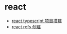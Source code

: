 # react
- [react typescript 项目搭建](https://juejin.im/post/6860129883398668296)
- [react refs 创建](https://juejin.im/post/6844904102879576078)